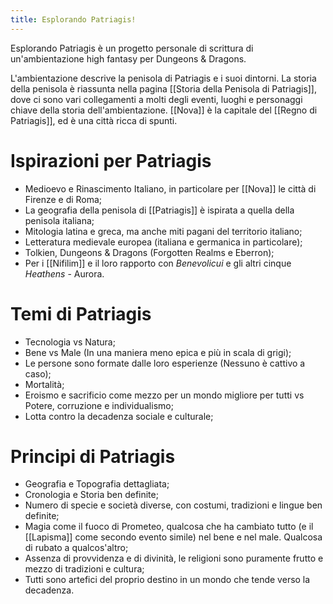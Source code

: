 ```yaml
---
title: Esplorando Patriagis!
---
```

Esplorando Patriagis è un progetto personale di scrittura di un'ambientazione high fantasy per Dungeons & Dragons. 

L'ambientazione descrive la penisola di Patriagis e i suoi dintorni. La storia della penisola è riassunta nella pagina [[Storia della Penisola di Patriagis]], dove ci sono vari collegamenti a molti degli eventi, luoghi e personaggi chiave della storia dell'ambientazione.
[[Nova]] è la capitale del [[Regno di Patriagis]], ed è una città ricca di spunti. 

# Ispirazioni per Patriagis

- Medioevo e Rinascimento Italiano, in particolare per [[Nova]] le città di Firenze e di Roma;
- La geografia della penisola di [[Patriagis]] è ispirata a quella della penisola italiana;
- Mitologia latina e greca, ma anche miti pagani del territorio italiano; 
- Letteratura medievale europea (italiana e germanica in particolare); 
- Tolkien, Dungeons & Dragons (Forgotten Realms e Eberron);
- Per i [[Nifilim]] e il loro rapporto con *Benevolicui* e gli altri cinque *Heathens* - Aurora. 

# Temi di Patriagis

- Tecnologia vs Natura; 
- Bene vs Male (In una maniera meno epica e più in scala di grigi);
- Le persone sono formate dalle loro esperienze (Nessuno è cattivo a caso);
- Mortalità; 
- Eroismo e sacrificio come mezzo per un mondo migliore per tutti vs Potere, corruzione e individualismo; 
- Lotta contro la decadenza sociale e culturale; 

# Principi di Patriagis

- Geografia e Topografia dettagliata;
- Cronologia e Storia ben definite;
- Numero di specie e società diverse, con costumi, tradizioni e lingue ben definite; 
- Magia come il fuoco di Prometeo, qualcosa che ha cambiato tutto (e il [[Lapisma]] come secondo evento simile) nel bene e nel male. Qualcosa di rubato a qualcos'altro; 
- Assenza di provvidenza e di divinità, le religioni sono puramente frutto e mezzo di tradizioni e cultura; 
- Tutti sono artefici del proprio destino in un mondo che tende verso la decadenza. 

